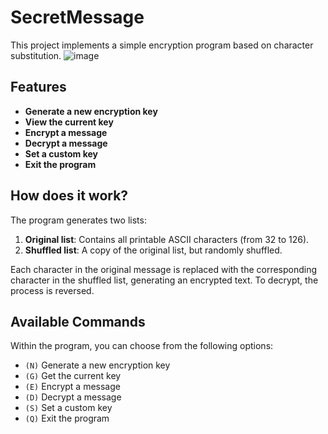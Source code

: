 # SecretMessage

This project implements a simple encryption program based on character substitution.
![image](https://github.com/user-attachments/assets/d4014080-8189-4b23-88ea-3fa2b47be0cc)

## Features
- **Generate a new encryption key**
- **View the current key**
- **Encrypt a message**
- **Decrypt a message**
- **Set a custom key**
- **Exit the program**

## How does it work?
The program generates two lists:
1. **Original list**: Contains all printable ASCII characters (from 32 to 126).
2. **Shuffled list**: A copy of the original list, but randomly shuffled.

Each character in the original message is replaced with the corresponding character in the shuffled list, generating an encrypted text. To decrypt, the process is reversed.

## Available Commands
Within the program, you can choose from the following options:
- `(N)` Generate a new encryption key
- `(G)` Get the current key
- `(E)` Encrypt a message
- `(D)` Decrypt a message
- `(S)` Set a custom key
- `(Q)` Exit the program

